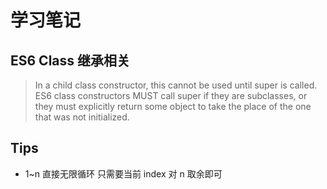 # 学习笔记

## ES6 Class 继承相关

> In a child class constructor, this cannot be used until super is called.
> ES6 class constructors MUST call super if they are subclasses, or they must explicitly return some object to take the place of the one that was not initialized.

## Tips

- 1~n 直接无限循环 只需要当前 index 对 n 取余即可
